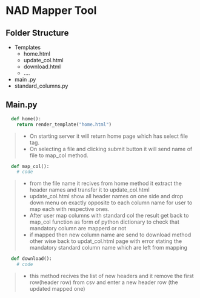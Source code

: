 # NAD Mapper Tool

## Folder Structure

* Templates
  * home.html
  * update_col.html
  * download.html
  * ....
* main .py
* standard_columns.py

## Main.py

```python
  def home():
    return render_template("home.html")
```
> * On starting server it will return home page which has select file tag. 
> * On selecting a file and clicking submit button it will send name of file to map_col method.

```python
  def map_col():
    # code     
```
> * from the file name it recives from home method it extract the header names and transfer it to update_col.html
> * update_col.html show all header names on one side and drop down menu on exactly opposite to each column name for user to map each with respective ones.
> * After user map columns with standard col the result get back to map_col function as form of python dictionary to check that mandatory column are mapperd or not
> * if mapped then new column name are send to download method other wise back to updat_col.html page with error stating the mandatory standard column name which are left from mapping


```python
  def download():
    # code     
```

> * this method recives the list of new headers and it remove the first row(header row) from csv and enter a new header row (the updated mapped one)